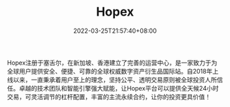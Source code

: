 ﻿---
weight: 
title: "Hopex"
description: "Hopex注册于塞舌尔，在新加坡、…"
date: 2022-03-25T21:57:40+08:00
lastmod: 2022-03-25T16:45:40+08:00
draft: false
authors: ["Metabd"]
featuredImage: "hopex.webp"
link: ""
tags: ["交易所","Hopex"]
categories: ["navigation"]
navigation: ["交易所"]
lightgallery: true
toc: true
pinned: false
recommend: false
recommend1: false
---
Hopex注册于塞舌尔，在新加坡、香港建立了完善的运营中心，是一家致力于为全球用户提供安全、便捷、可靠的全球权威数字资产衍生品国际站。自2018年上线以来，一直秉承着用户至上的理念，坚持公平、透明交易原则被全球投资人所信任。卓越的技术团队和智能引擎强大赋能，让Hopex平台可以提供全天候24小时交易，可灵活调节的杠杆配置，丰富的主流永续合约，让你的投资更具价值！
